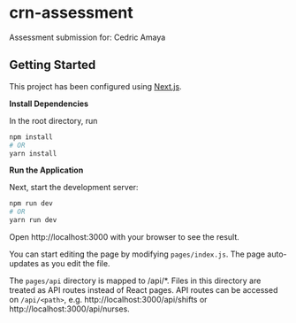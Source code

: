 # crn-assessment

Assessment submission for: Cedric Amaya

## Getting Started

This project has been configured using [Next.js](https://nextjs.org/).

**Install Dependencies**

In the root directory, run

```sh
npm install
# OR
yarn install
```

**Run the Application**

Next, start the development server:

```sh
npm run dev
# OR
yarn run dev
```

Open http://localhost:3000 with your browser to see the result.

You can start editing the page by modifying `pages/index.js`. The page auto-updates as you edit the file.

The `pages/api` directory is mapped to /api/\*. Files in this directory are treated as API routes instead of React pages. API routes can be accessed on `/api/<path>`, e.g. http://localhost:3000/api/shifts or http://localhost:3000/api/nurses.
